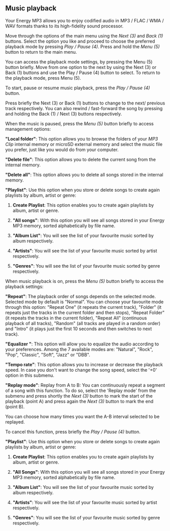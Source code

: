 ## Music playback

Your Energy MP3 allows you to enjoy codified audio in MP3 / FLAC / WMA / WAV formats thanks to its high-fidelity sound processor. 

Move through the options of the main menu using the *Next (3)* and *Back (1)* buttons. Select the option you like and proceed to choose the preferred playback mode by pressing *Play / Pause (4)*. Press and hold the *Menu (5)* button to return to the main menu.

You can access the playback mode settings, by pressing the Menu (5) button briefly. Move from one option to the next by using the Next (3) or Back (1) buttons and use the Play / Pause (4) button to select. To return to the playback mode, press Menu (5). 

To start, pause or resume music playback, press the *Play / Pause (4)* button.

Press briefly the Next (3) or Back (1) buttons to change to the next/ previous track respectively. You can also rewind / fast-forward the song by pressing and holding the Back (1) / Next (3) buttons respectively.

When the music is paused, press the *Menu (5)* button briefly to access management options:

**"Local folder"**: 
This option allows you to browse the folders of your *MP3 Clip* internal memory or microSD external memory and select the music file you prefer, just like you would do from your computer.

**"Delete file"**: 
This option allows you to delete the current song from the internal memory.

**"Delete all"**: 
This option allows you to delete all songs stored in the internal memory.

**"Playlist"**: Use this option when you store or delete songs to create again playlists by album, artist or genre:

1.	**Create Playlist**: This option enables you to create again playlists by album, artist or genre.
2.	**"All songs"**:  With this option you will see all songs stored in your Energy MP3 memory, sorted alphabetically by file name.

3.	**"Album List"**: You will see the list of your favourite music sorted by album respectively.

4.	**"Artists"**: You will see the list of your favourite music sorted by artist respectively.

5.	**"Genres"**: You will see the list of your favourite music sorted by genre respectively.

When music playback is on, press the *Menu (5)* button briefly to access the playback settings:

**"Repeat"**: 
The playback order of songs depends on the selected mode. Selected mode by default is "Normal". You can choose your favourite mode through this option: "Repeat One" (it repeats the current track), "Folder" (it repeats just the tracks in the current folder and then stops), "Repeat Folder" (it repeats the tracks in the current folder), "Repeat All" (continuous playback of all tracks), "Random" (all tracks are played in a random order) and "Intro" (it plays just the first 10 seconds and then switches to next track).

**"Equalizer "**: 
This option will allow you to equalize the audio according to your preferences. Among the 7 available modes are: "Natural", "Rock", "Pop", "Classic", "Soft", "Jazz" or "DBB".

**"Tempo rate"**: 
This option allows you to increase or decrease the playback speed. In case you don't want to change the song speed, select the '+0' option in this submenu.

**"Replay mode"**: 
Replay from A to B: You can continuously repeat a segment of a song with this function. To do so, select the 'Replay mode' from the submenu and press shortly the *Next (3)* button to mark the start of the playback (point A) and press again the *Next (3)* button to mark the end (point B). 

You can choose how many times you want the A-B interval selected to be replayed.

To cancel this function, press briefly the *Play / Pause (4)* button.

**"Playlist"**: Use this option when you store or delete songs to create again playlists by album, artist or genre:

1.	**Create Playlist**: This option enables you to create again playlists by album, artist or genre.

2.	**"All Songs"**: With this option you will see all songs stored in your Energy MP3 memory, sorted alphabetically by file name.

3.	**"Album List"**: You will see the list of your favourite music sorted by album respectively.

4.	**"Artists"**: You will see the list of your favourite music sorted by artist respectively.

5.	**"Genres"**: You will see the list of your favourite music sorted by genre respectively.
